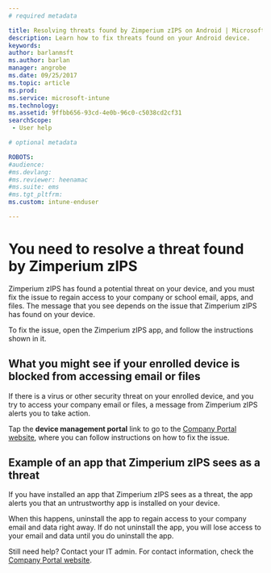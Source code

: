 ```yaml
---
# required metadata

title: Resolving threats found by Zimperium zIPS on Android | Microsoft Docs
description: Learn how to fix threats found on your Android device.
keywords:
author: barlanmsft
ms.author: barlan
manager: angrobe
ms.date: 09/25/2017
ms.topic: article
ms.prod:
ms.service: microsoft-intune
ms.technology:
ms.assetid: 9ffbb656-93cd-4e0b-96c0-c5038cd2cf31
searchScope:
 - User help

# optional metadata

ROBOTS:  
#audience:
#ms.devlang:
#ms.reviewer: heenamac
#ms.suite: ems
#ms.tgt_pltfrm:
ms.custom: intune-enduser

---
```


# You need to resolve a threat found by Zimperium zIPS

Zimperium zIPS has found a potential threat on your device, and you must fix the issue to regain access to your company or school email, apps, and files. The message that you see depends on the issue that Zimperium zIPS has found on your device.

To fix the issue, open the Zimperium zIPS app, and follow the instructions shown in it.

## What you might see if your enrolled device is blocked from accessing email or files

If there is a virus or other security threat on your enrolled device, and you try to access your company email or files, a message from Zimperium zIPS alerts you to take action.

Tap the **device management portal** link to go to the [Company Portal website](https://portal.manage.microsoft.com), where you can follow instructions on how to fix the issue.

## Example of an app that Zimperium zIPS sees as a threat

If you have installed an app that Zimperium zIPS sees as a threat, the app alerts you that an untrustworthy app is installed on your device.

When this happens, uninstall the app to regain access to your company email and data right away. If do not uninstall the app, you will lose access to your email and data until you do uninstall the app.

Still need help? Contact your IT admin. For contact information, check the [Company Portal website](https://portal.manage.microsoft.com).
